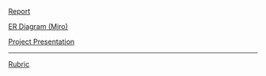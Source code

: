 [Report](https://docs.google.com/document/d/1QEvfz7lhWIvfQ54ANqvYT_S8jbBNtCbRxYkOeCFZzX8/edit)

[ER Diagram (Miro)](https://miro.com/app/board/uXjVON4nzeE=/)

[Project Presentation](https://docs.google.com/presentation/d/1pRWtFRLvhtd1XY5RPFaxWagov7zkDvExoJv_Vq9Jhyc/edit#slide=id.g1146fdac2ef_0_1495)

----------------------------------------------------------------------------------------------------

[Rubric](https://classroom.google.com/u/0/c/NDU1ODc0NjYxNDg3/m/NDg0MjA4NzgzNTUy/details)
